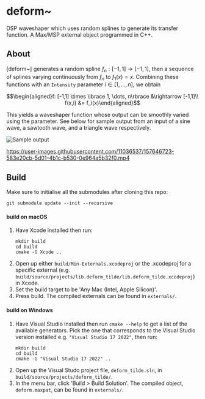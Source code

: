 # deform~

DSP waveshaper which uses random splines to generate its transfer function. A Max/MSP external object programmed in C++.

## About

[deform~] generates a random spline $f_n: [-1,1] \rightarrow [-1,1]$, then a sequence of splines varying continuously from $f_n$ to $f_1(x) = x$. Combining these functions with an `Intensity` parameter $i\in[1,\dots,n]$, we obtain

$$\begin{aligned}f: [-1,1] \times \lbrace 1, \dots, n\rbrace &\rightarrow [-1,1]\\
f(x,i) &= f_i(x)\end{aligned}$$

This yields a waveshaper function whose output can be smoothly varied using the parameter. See below for sample output from an input of a sine wave, a sawtooth wave, and a triangle wave respectively.

![Sample output](https://user-images.githubusercontent.com/11036537/157645129-86b42829-dd46-475b-b6e4-d68513e04169.jpg)

https://user-images.githubusercontent.com/11036537/157646723-583e20cb-5d01-4b1c-b530-0e964a5b32f0.mp4

## Build

Make sure to initialise all the submodules after cloning this repo:

```
git submodule update --init --recursive
```

#### build on macOS

1. Have Xcode installed then run:
	```
	mkdir build
	cd build
	cmake -G Xcode ..
	```
2. Open up either `build/Min-Externals.xcodeproj` or the .xcodeproj for a specific external (e.g. `build/source/projects/lib.deform_tilde/lib.deform_tilde.xcodeproj`) in Xcode.
3. Set the build target to be 'Any Mac (Intel, Apple Silicon)'.
4. Press build. The compiled externals can be found in `externals/`.

#### build on Windows

1. Have Visual Studio installed then run `cmake --help` to get a list of the available generators. Pick the one that corresponds to the Visual Studio version installed e.g. `"Visual Studio 17 2022"`, then run:
	```
	mkdir build
	cd build
	cmake -G "Visual Studio 17 2022" ..
	```
2. Open up the Visual Studo project file, `deform_tilde.sln`, in `build/source/projects/deform_tilde/`.
3. In the menu bar, click 'Build > Build Solution'. The compiled object, `deform.maxpat`, can be found in `externals/`.
